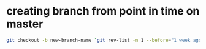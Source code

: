 # creating branch from point in time on master

```bash
git checkout -b new-branch-name `git rev-list -n 1 --before="1 week ago" master`
```

